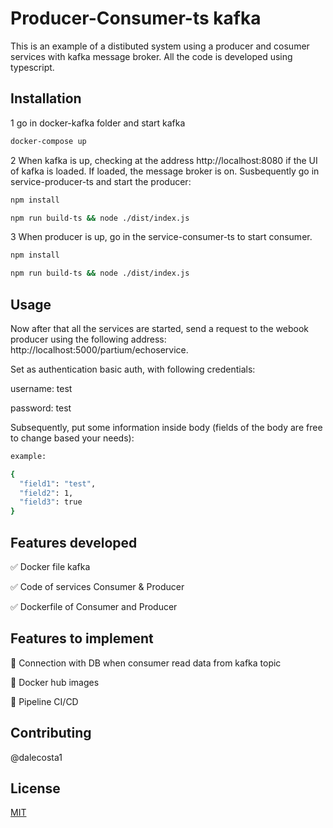 # Producer-Consumer-ts kafka

This is an example of a distibuted system using a producer and cosumer services with kafka message broker. All the code is developed using typescript.

## Installation

1 go in docker-kafka folder and start kafka

```bash
docker-compose up
```

2 When kafka is up, checking at the address http://localhost:8080 if the UI of kafka is loaded. If loaded, the message broker is on. Susbequently go in service-producer-ts and start the producer:
```bash
npm install
```
```bash
npm run build-ts && node ./dist/index.js
```
3 When producer is up, go in the service-consumer-ts to start consumer.
```bash
npm install
```
```bash
npm run build-ts && node ./dist/index.js
```
## Usage
Now after that all the services are started, send a request to the webook producer using the following address: http://localhost:5000/partium/echoservice.

Set as authentication basic auth, with following credentials:

username: test

password: test

Subsequently, put some information inside body (fields of the body are free to change based your needs):

```bash
example:

{
  "field1": "test",
  "field2": 1,
  "field3": true
}
```

## Features developed
✅ Docker file kafka

✅ Code of services Consumer & Producer

✅ Dockerfile of Consumer and Producer 

## Features to implement
🚧 Connection with DB when consumer read data from kafka topic

🚧 Docker hub images

🚧 Pipeline CI/CD 

## Contributing
@dalecosta1

## License
[MIT](https://choosealicense.com/licenses/mit/)